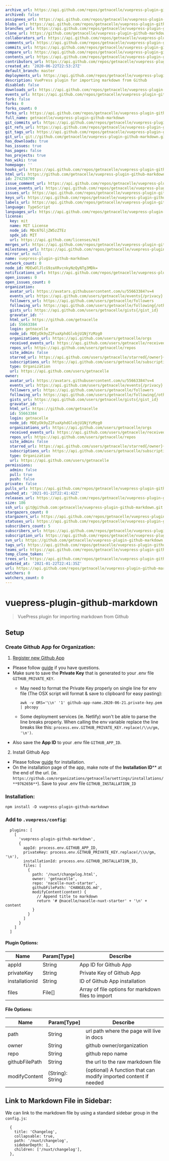 ```yaml
---
archive_url: https://api.github.com/repos/getnacelle/vuepress-plugin-github-markdown/{archive_format}{/ref}
archived: false
assignees_url: https://api.github.com/repos/getnacelle/vuepress-plugin-github-markdown/assignees{/user}
blobs_url: https://api.github.com/repos/getnacelle/vuepress-plugin-github-markdown/git/blobs{/sha}
branches_url: https://api.github.com/repos/getnacelle/vuepress-plugin-github-markdown/branches{/branch}
clone_url: https://github.com/getnacelle/vuepress-plugin-github-markdown.git
collaborators_url: https://api.github.com/repos/getnacelle/vuepress-plugin-github-markdown/collaborators{/collaborator}
comments_url: https://api.github.com/repos/getnacelle/vuepress-plugin-github-markdown/comments{/number}
commits_url: https://api.github.com/repos/getnacelle/vuepress-plugin-github-markdown/commits{/sha}
compare_url: https://api.github.com/repos/getnacelle/vuepress-plugin-github-markdown/compare/{base}...{head}
contents_url: https://api.github.com/repos/getnacelle/vuepress-plugin-github-markdown/contents/{+path}
contributors_url: https://api.github.com/repos/getnacelle/vuepress-plugin-github-markdown/contributors
created_at: '2020-06-22T22:53:27Z'
default_branch: master
deployments_url: https://api.github.com/repos/getnacelle/vuepress-plugin-github-markdown/deployments
description: VuePress plugin for importing markdown from Github
disabled: false
downloads_url: https://api.github.com/repos/getnacelle/vuepress-plugin-github-markdown/downloads
events_url: https://api.github.com/repos/getnacelle/vuepress-plugin-github-markdown/events
fork: false
forks: 0
forks_count: 0
forks_url: https://api.github.com/repos/getnacelle/vuepress-plugin-github-markdown/forks
full_name: getnacelle/vuepress-plugin-github-markdown
git_commits_url: https://api.github.com/repos/getnacelle/vuepress-plugin-github-markdown/git/commits{/sha}
git_refs_url: https://api.github.com/repos/getnacelle/vuepress-plugin-github-markdown/git/refs{/sha}
git_tags_url: https://api.github.com/repos/getnacelle/vuepress-plugin-github-markdown/git/tags{/sha}
git_url: git://github.com/getnacelle/vuepress-plugin-github-markdown.git
has_downloads: true
has_issues: true
has_pages: false
has_projects: true
has_wiki: true
homepage: ''
hooks_url: https://api.github.com/repos/getnacelle/vuepress-plugin-github-markdown/hooks
html_url: https://github.com/getnacelle/vuepress-plugin-github-markdown
id: 274258709
issue_comment_url: https://api.github.com/repos/getnacelle/vuepress-plugin-github-markdown/issues/comments{/number}
issue_events_url: https://api.github.com/repos/getnacelle/vuepress-plugin-github-markdown/issues/events{/number}
issues_url: https://api.github.com/repos/getnacelle/vuepress-plugin-github-markdown/issues{/number}
keys_url: https://api.github.com/repos/getnacelle/vuepress-plugin-github-markdown/keys{/key_id}
labels_url: https://api.github.com/repos/getnacelle/vuepress-plugin-github-markdown/labels{/name}
language: TypeScript
languages_url: https://api.github.com/repos/getnacelle/vuepress-plugin-github-markdown/languages
license:
  key: mit
  name: MIT License
  node_id: MDc6TGljZW5zZTEz
  spdx_id: MIT
  url: https://api.github.com/licenses/mit
merges_url: https://api.github.com/repos/getnacelle/vuepress-plugin-github-markdown/merges
milestones_url: https://api.github.com/repos/getnacelle/vuepress-plugin-github-markdown/milestones{/number}
mirror_url: null
name: vuepress-plugin-github-markdown
network_count: 0
node_id: MDEwOlJlcG9zaXRvcnkyNzQyNTg3MDk=
notifications_url: https://api.github.com/repos/getnacelle/vuepress-plugin-github-markdown/notifications{?since,all,participating}
open_issues: 0
open_issues_count: 0
organization:
  avatar_url: https://avatars.githubusercontent.com/u/55663384?v=4
  events_url: https://api.github.com/users/getnacelle/events{/privacy}
  followers_url: https://api.github.com/users/getnacelle/followers
  following_url: https://api.github.com/users/getnacelle/following{/other_user}
  gists_url: https://api.github.com/users/getnacelle/gists{/gist_id}
  gravatar_id: ''
  html_url: https://github.com/getnacelle
  id: 55663384
  login: getnacelle
  node_id: MDEyOk9yZ2FuaXphdGlvbjU1NjYzMzg0
  organizations_url: https://api.github.com/users/getnacelle/orgs
  received_events_url: https://api.github.com/users/getnacelle/received_events
  repos_url: https://api.github.com/users/getnacelle/repos
  site_admin: false
  starred_url: https://api.github.com/users/getnacelle/starred{/owner}{/repo}
  subscriptions_url: https://api.github.com/users/getnacelle/subscriptions
  type: Organization
  url: https://api.github.com/users/getnacelle
owner:
  avatar_url: https://avatars.githubusercontent.com/u/55663384?v=4
  events_url: https://api.github.com/users/getnacelle/events{/privacy}
  followers_url: https://api.github.com/users/getnacelle/followers
  following_url: https://api.github.com/users/getnacelle/following{/other_user}
  gists_url: https://api.github.com/users/getnacelle/gists{/gist_id}
  gravatar_id: ''
  html_url: https://github.com/getnacelle
  id: 55663384
  login: getnacelle
  node_id: MDEyOk9yZ2FuaXphdGlvbjU1NjYzMzg0
  organizations_url: https://api.github.com/users/getnacelle/orgs
  received_events_url: https://api.github.com/users/getnacelle/received_events
  repos_url: https://api.github.com/users/getnacelle/repos
  site_admin: false
  starred_url: https://api.github.com/users/getnacelle/starred{/owner}{/repo}
  subscriptions_url: https://api.github.com/users/getnacelle/subscriptions
  type: Organization
  url: https://api.github.com/users/getnacelle
permissions:
  admin: false
  pull: true
  push: false
private: false
pulls_url: https://api.github.com/repos/getnacelle/vuepress-plugin-github-markdown/pulls{/number}
pushed_at: '2021-01-22T22:41:42Z'
releases_url: https://api.github.com/repos/getnacelle/vuepress-plugin-github-markdown/releases{/id}
size: 186
ssh_url: git@github.com:getnacelle/vuepress-plugin-github-markdown.git
stargazers_count: 0
stargazers_url: https://api.github.com/repos/getnacelle/vuepress-plugin-github-markdown/stargazers
statuses_url: https://api.github.com/repos/getnacelle/vuepress-plugin-github-markdown/statuses/{sha}
subscribers_count: 5
subscribers_url: https://api.github.com/repos/getnacelle/vuepress-plugin-github-markdown/subscribers
subscription_url: https://api.github.com/repos/getnacelle/vuepress-plugin-github-markdown/subscription
svn_url: https://github.com/getnacelle/vuepress-plugin-github-markdown
tags_url: https://api.github.com/repos/getnacelle/vuepress-plugin-github-markdown/tags
teams_url: https://api.github.com/repos/getnacelle/vuepress-plugin-github-markdown/teams
temp_clone_token: ''
trees_url: https://api.github.com/repos/getnacelle/vuepress-plugin-github-markdown/git/trees{/sha}
updated_at: '2021-01-22T22:41:35Z'
url: https://api.github.com/repos/getnacelle/vuepress-plugin-github-markdown
watchers: 0
watchers_count: 0
---
```


# vuepress-plugin-github-markdown

> VuePress plugin for importing markdown from Github

## Setup

### Create Github App for Organization:

1. [Register new Github App](https://github.com/organizations/H2Know/settings/apps/new)
  - Please follow [guide](https://developer.github.com/apps/building-github-apps/creating-a-github-app/) if you have questions.
  - Make sure to save the **Private Key** that is generated to your .env file `GITHUB_PRIVATE_KEY`.
      - May need to format the Private Key properly on single line for env file (The OSX script will format & save to clipboard for easy pasting):

        `awk -v ORS='\\n' '1' github-app-name.2020-06-21.private-key.pem | pbcopy`
      - Some deployment services (ie. Netlify) won't be able to parse the line breaks properly. When calling the env variable replace the line breaks like this: `process.env.GITHUB_PRIVATE_KEY.replace(/\\n/gm, '\n')`.
  - Also save the **App ID** to your .env file `GITHUB_APP_ID`.

2. Install Github App
  - Please follow [guide](https://developer.github.com/apps/installing-github-apps/) for installation.
  - On the installation page of the app, make note of the **Installation ID**** at the end of the url. (ie. `https://github.com/organizations/getnacelle/settings/installations/**9762656**`). Save to your .env file `GITHUB_INSTALLATION_ID`

### Installation:

`npm install -D vuepress-plugin-github-markdown`

### Add to `.vuepress/config`:

```
  plugins: [
    [
      'vuepress-plugin-github-markdown',
      {
        appId: process.env.GITHUB_APP_ID,
        privateKey: process.env.GITHUB_PRIVATE_KEY.replace(/\\n/gm, '\n'),
        installationId: process.env.GITHUB_INSTALLATION_ID,
        files: [
          {
            path: '/nuxt/changelog.html',
            owner: 'getnacelle',
            repo: 'nacelle-nuxt-starter',
            githubFilePath: 'CHANGELOG.md',
            modifyContent(content) {
              // Append title to markdown
              return '# @nacelle/nacelle-nuxt-starter' + '\n' + content
            }
          }
        ]
      }
    ]
  ]
```

#### Plugin Options:

| Name | Param[Type] | Describe |
| ---- | --------- | -------- |
| appId | String | App ID for Github App |
| privateKey | String | Private Key of Github App |
| installationId | String | ID of Github App installation |
| files | File[] | Array of file options for markdown files to import |

#### File Options:

| Name | Param[Type] | Describe |
| ---- | --------- | -------- |
| path | String | url path where the page will live in docs |
| owner | String | github owner/organization |
| repo | String | github repo name |
| githubFilePath | String | the url to the raw markdown file |
| modifyContent | (String): String | (optional) A function that can modify imported content if needed |


## Link to Markdown File in Sidebar:

We can link to the markdown file by using a standard sidebar group in the `config.js`:

```
  {
    title: 'Changelog',
    collapsable: true,
    path: '/nuxt/changelog',
    sidebarDepth: 1,
    children: ['/nuxt/changelog'],
  },
```